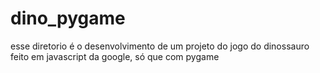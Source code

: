 # dino_pygame
esse diretorio é o desenvolvimento de um projeto do jogo do dinossauro feito em javascript da google, só que com pygame
